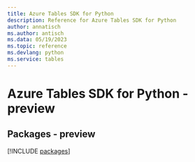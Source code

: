 ```yaml
---
title: Azure Tables SDK for Python
description: Reference for Azure Tables SDK for Python
author: annatisch
ms.author: antisch
ms.data: 05/19/2023
ms.topic: reference
ms.devlang: python
ms.service: tables
---
```

# Azure Tables SDK for Python - preview
## Packages - preview
[!INCLUDE [packages](tables-index.md)]
